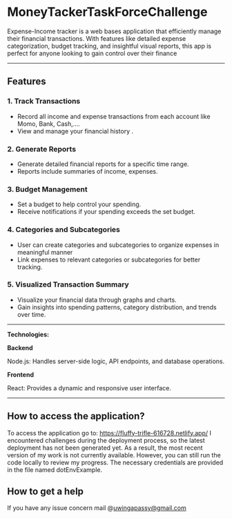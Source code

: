 # MoneyTackerTaskForceChallenge
Expense-Income tracker is a web bases application that efficiently manage their financial transactions. With features like detailed expense categorization, budget tracking, and insightful visual reports, this app is perfect for anyone looking to gain control over their finance

------------------------------------------------------------------------------------------------------------



## Features

### 1. Track Transactions

- Record all income and expense transactions from each account like Momo, Bank, Cash,....
- View and manage your financial history .

### 2. Generate Reports

- Generate detailed financial reports for a specific time range.
- Reports include summaries of income, expenses.

### 3. Budget Management

- Set a budget to help control your spending.
- Receive notifications if your spending exceeds the set budget.

### 4. Categories and Subcategories

- User can create categories and subcategories to organize expenses in meaningful manner 
- Link expenses to relevant categories or subcategories for better tracking.

### 5. Visualized Transaction Summary

- Visualize your financial data through graphs and charts.
- Gain insights into spending patterns, category distribution, and trends over time.
----------------------------------------------------------------------------------------------------
**Technologies:**

**Backend**

Node.js: Handles server-side logic, API endpoints, and database operations.

**Frontend**

React: Provides a dynamic and responsive user interface.

----------------------------------------------------------------------------------------------------------

How to access the application?
-----------------------------------

To access the application go to: https://fluffy-trifle-616728.netlify.app/
I encountered challenges during the deployment process, so the latest deployment has not been generated yet. As a result, the most recent version of my work is not currently available. However, you can still run the code locally to review my progress. The necessary credentials are provided in the file named dotEnvExample.


How to get a help
----------------------------
If you have any issue concern mail @uwingapassy@gmail.com


